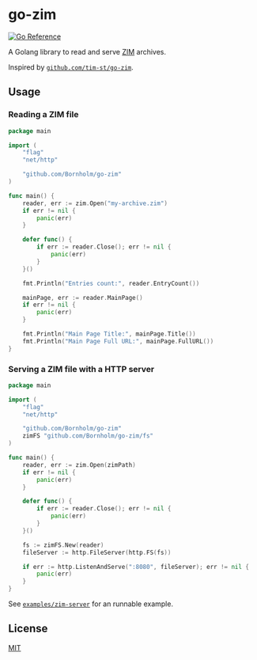 # go-zim

[![Go Reference](https://pkg.go.dev/badge/github.com/Bornholm/go-zim.svg)](https://pkg.go.dev/github.com/Bornholm/go-zim)

A Golang library to read and serve [ZIM](https://wiki.openzim.org/wiki/OpenZIM) archives.

Inspired by [`github.com/tim-st/go-zim`](https://pkg.go.dev/github.com/tim-st/go-zim).

## Usage

### Reading a ZIM file

```go
package main

import (
	"flag"
	"net/http"

	"github.com/Bornholm/go-zim"
)

func main() {
	reader, err := zim.Open("my-archive.zim")
	if err != nil {
		panic(err)
	}

	defer func() {
		if err := reader.Close(); err != nil {
			panic(err)
		}
	}()

	fmt.Println("Entries count:", reader.EntryCount())

	mainPage, err := reader.MainPage()
	if err != nil {
		panic(err)
	}

	fmt.Println("Main Page Title:", mainPage.Title())
	fmt.Println("Main Page Full URL:", mainPage.FullURL())
}
```

### Serving a ZIM file with a HTTP server

```go
package main

import (
	"flag"
	"net/http"

	"github.com/Bornholm/go-zim"
	zimFS "github.com/Bornholm/go-zim/fs"
)

func main() {
	reader, err := zim.Open(zimPath)
	if err != nil {
		panic(err)
	}

	defer func() {
		if err := reader.Close(); err != nil {
			panic(err)
		}
	}()

	fs := zimFS.New(reader)
	fileServer := http.FileServer(http.FS(fs))

	if err := http.ListenAndServe(":8080", fileServer); err != nil {
		panic(err)
	}
}
```

See [`examples/zim-server`](./examples/zim-server) for an runnable example.

## License

[MIT](./LICENSE)

